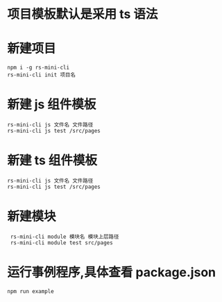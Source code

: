 # 项目模板默认是采用 ts 语法

# 新建项目

```
npm i -g rs-mini-cli
rs-mini-cli init 项目名
```

# 新建 js 组件模板

```
rs-mini-cli js 文件名 文件路径
rs-mini-cli js test /src/pages

```

# 新建 ts 组件模板

```
rs-mini-cli js 文件名 文件路径
rs-mini-cli js test /src/pages

```

# 新建模块

```
 rs-mini-cli module 模块名 模块上层路径
 rs-mini-cli module test src/pages
```

# 运行事例程序,具体查看 package.json

```
npm run example
```
